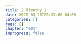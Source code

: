 ```yaml
---
title: 2 Timothy 1
date: 2020-03-28T20:31:08-04:00
categories: []
tags: []
chapter: "001"
inprogress: false
---
```


